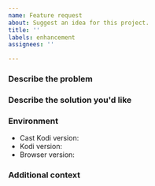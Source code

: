 ```yaml
---
name: Feature request
about: Suggest an idea for this project.
title: ''
labels: enhancement
assignees: ''

---
```


### Describe the problem

<!-- A clear and concise description of what the problem is. Ex. I'm always
     frustrated when [...] -->

### Describe the solution you'd like

<!-- A clear and concise description of what you want to happen. -->

### Environment

- Cast Kodi version<!-- e.g. 5.16.0 -->:
- Kodi version<!-- e.g. 19.1 -->:
- Browser version<!-- e.g. Chrome 93.0.4577.82, Firefox 92.0 -->:

### Additional context

<!-- Add any other context or screenshots about the feature request here. -->
